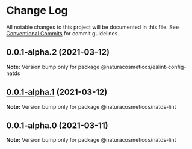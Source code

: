 # Change Log

All notable changes to this project will be documented in this file.
See [Conventional Commits](https://conventionalcommits.org) for commit guidelines.

## 0.0.1-alpha.2 (2021-03-12)

**Note:** Version bump only for package @naturacosmeticos/eslint-config-natds





## [0.0.1-alpha.1](https://github.com/natura-cosmeticos/natds-commons/compare/@naturacosmeticos/natds-lint@0.0.1-alpha.0...@naturacosmeticos/natds-lint@0.0.1-alpha.1) (2021-03-12)

**Note:** Version bump only for package @naturacosmeticos/natds-lint





## 0.0.1-alpha.0 (2021-03-11)

**Note:** Version bump only for package @naturacosmeticos/natds-lint
